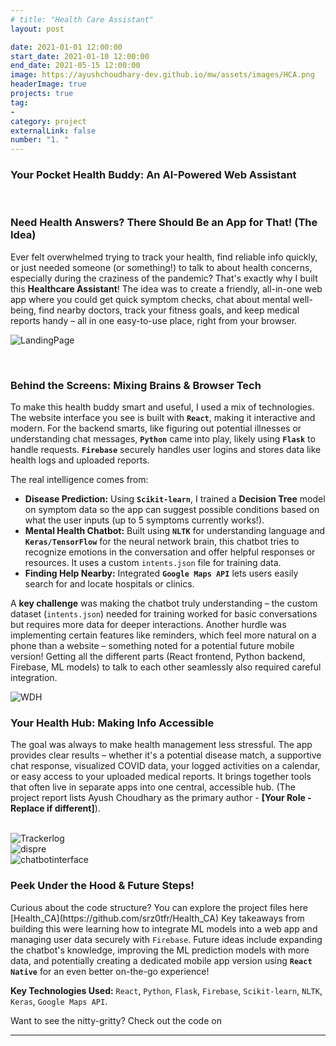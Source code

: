 ```yaml
---
# title: "Health Care Assistant"
layout: post

date: 2021-01-01 12:00:00
start_date: 2021-01-10 12:00:00
end_date: 2021-05-15 12:00:00
image: https://ayushchoudhary-dev.github.io/mw/assets/images/HCA.png
headerImage: true
projects: true
tag:
- 
category: project
externalLink: false
number: "1. "
---
```


<h3>Your Pocket Health Buddy: An AI-Powered Web Assistant</h3>

<br>

<h3> Need Health Answers? There Should Be an App for That! (The Idea)</h3>
<p>
Ever felt overwhelmed trying to track your health, find reliable info quickly, or just needed someone (or something!) to talk to about health concerns, especially during the craziness of the pandemic? That's exactly why I built this <strong>Healthcare Assistant</strong>! The idea was to create a friendly, all-in-one web app where you could get quick symptom checks, chat about mental well-being, find nearby doctors, track your fitness goals, and keep medical reports handy – all in one easy-to-use place, right from your browser.
</p>
<p>
<img src="https://ayushchoudhary-dev.github.io/mw/assets/images/LandingPage.jpg" alt="LandingPage">
</p>

<br>

<h3> Behind the Screens: Mixing Brains & Browser Tech</h3>
<p>
To make this health buddy smart and useful, I used a mix of technologies. The website interface you see is built with <strong><code>React</code></strong>, making it interactive and modern. For the backend smarts, like figuring out potential illnesses or understanding chat messages, <strong><code>Python</code></strong> came into play, likely using <strong><code>Flask</code></strong> to handle requests. <strong><code>Firebase</code></strong> securely handles user logins and stores data like health logs and uploaded reports.
</p>
<p>
The real intelligence comes from:
</p>
<ul>
  <li><strong>Disease Prediction:</strong> Using <strong><code>Scikit-learn</code></strong>, I trained a <strong>Decision Tree</strong> model on symptom data so the app can suggest possible conditions based on what the user inputs (up to 5 symptoms currently works!).</li>
  <li><strong>Mental Health Chatbot:</strong> Built using <strong><code>NLTK</code></strong> for understanding language and <strong><code>Keras/TensorFlow</code></strong> for the neural network brain, this chatbot tries to recognize emotions in the conversation and offer helpful responses or resources. It uses a custom <code>intents.json</code> file for training data.</li>
  <li><strong>Finding Help Nearby:</strong> Integrated <strong><code>Google Maps API</code></strong> lets users easily search for and locate hospitals or clinics.</li>
</ul>
<p>
A <strong>key challenge</strong> was making the chatbot truly understanding – the custom dataset (<code>intents.json</code>) needed for training worked for basic conversations but requires more data for deeper interactions. Another hurdle was implementing certain features like reminders, which feel more natural on a phone than a website – something noted for a potential future mobile version! Getting all the different parts (React frontend, Python backend, Firebase, ML models) to talk to each other seamlessly also required careful integration.
</p>

<img src="https://ayushchoudhary-dev.github.io/mw/assets/images/WDH.jpg" alt="WDH">

<br>

<h3> Your Health Hub: Making Info Accessible</h3>
<p>
The goal was always to make health management less stressful. The app provides clear results – whether it's a potential disease match, a supportive chat response, visualized COVID data, your logged activities on a calendar, or easy access to your uploaded medical reports. It brings together tools that often live in separate apps into one central, accessible hub. (The project report lists Ayush Choudhary as the primary author - <strong>[Your Role - Replace if different]</strong>).
</p>

<br>
<img src="https://ayushchoudhary-dev.github.io/mw/assets/images/Trackerlog.jpg" alt="Trackerlog">
<br>
<img src="https://ayushchoudhary-dev.github.io/mw/assets/images/dispre.jpg" alt="dispre">
<br>
<img src="https://ayushchoudhary-dev.github.io/mw/assets/images/chatbotinterface.jpg" alt="chatbotinterface">

<br>

<h3> Peek Under the Hood & Future Steps!</h3>
<p>
Curious about the code structure? You can explore the project files here [Health_CA](https://github.com/srz0tfr/Health_CA) Key takeaways from building this were learning how to integrate ML models into a web app and managing user data securely with <code>Firebase</code>. Future ideas include expanding the chatbot's knowledge, improving the ML prediction models with more data, and potentially creating a dedicated mobile app version using <strong><code>React Native</code></strong> for an even better on-the-go experience!
</p>

<p><strong>Key Technologies Used:</strong> <code>React</code>, <code>Python</code>, <code>Flask</code>, <code>Firebase</code>, <code>Scikit-learn</code>, <code>NLTK</code>, <code>Keras</code>, <code>Google Maps API</code>.</p>
Want to see the nitty-gritty? Check out the code on

<hr class="rounded">


